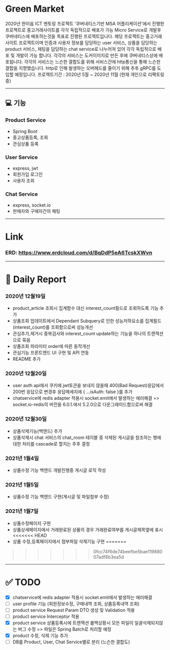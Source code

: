 # Green Market

2020년 한이음 ICT 멘토링 프로젝트 '쿠버네티스기반 MSA 어플리케이션'에서 진행한 프로젝트로 중고거래사이트를 각각 독립적으로 배포가 가능 Micro Service로 개발후 쿠버네티스에 배포하는것을 목표로 진행된 프로젝트입니다. 해당 프로젝트는 중고거래사이트 프로젝트이며 인증과 사용자 정보를 담당하는 user 서비스, 상품을 담당하는 product 서비스, 채팅을 담당하는 chat service로 나누어져 있어 각각 독립적으로 배포 및 개발이 가능 합니다. 각각의 서비스는 도커이미지로 만든 후에 쿠버네티스상에 배포됩니다. 각각의 서비스는 느슨한 결합도를 위해 서비스간에 http통신을 통해 느슨한 결합을 지향했습니다. 
http로 인해 발생하는 오버헤드를 줄이기 위해 추후 gRPC를 도입할 예정입니다.
프로젝트기간 : 2020년 5월 ~ 2020년 11월 
(현재 개인으로 리팩토링 중)

---

## 💻 기능
### Product Service
* Spring Boot
* 중고상품등록, 조회
* 관심상품 등록
### User Service
* express, jwt
* 회원가입 로그인
* 사용자 조회
### Chat Service
* express, socket.io
* 판매자와 구매자간의 채팅
  
---

# Link
###  ERD: https://www.erdcloud.com/d/BqDdP5eA6TcskXWvn   

---

# 📕 Daily Report 
###  2020년 12월19일
* product_article 조회시 집계함수 대신 interest_count필드로 조회하도록 기능 추가
* 상품조회 업데이트에서 Dependant Subquery로 인한 성능저하요소를 집계필드(interest_count)를 조회함으로써 성능개선
* 관심추가,제거시 중복검사와 interest_count update하는 기능을 하나의 트랜잭션으로 묶음
* 상품조회 파라미터 order에 따른 동작개선
* 관심기능 프론트엔드 UI 구현 및 API 연동
* README 추가

### 2020년 12월20일
* user auth api에서 쿠키에 jwt토큰을 보내지 않을때 400(Bad Request)응답에서 200번 응답으로 변경후 응답메세지에 { ...isAuth: false }를 추가
* chatservice에 redis adapter 적용시 socket.emit애서 발생하는 에러해결 => socket.io-redis의 버전을 6.0.1.에서 5.2.0으로 다운그래이드함으로써 해결

### 2020년 12월30일
* 상품삭제기능(백앤드) 추가
* 상품삭제시 chat 서비스의 chat_room 테이블 중 삭제된 게시글을 참조하는 행에 대한 처리를 cascade로 할지는 추후 결정 

### 2021년 1월4일
* 상품수정 기능 백앤드 개발진행중 게시글 로직 작성

### 2021년 1월5일
* 상품수정 기능 백앤드 구현(게시글 및 파일첨부 수정)

### 2021년 1월7일
* 상품수정페이지 구현
* 상품상세페이지에서 거래완료된 상품의 경우 거래완료여부를 게시글제목옆에 표시
<<<<<<< HEAD
* 상품 수정,등록페이지에서 첨부파일 삭제기능 구현
=======
>>>>>>> 0fcc74f6de74beefbe5bae11988007adf8b3ea5d
  
---

# ✅ TODO

* [x] chatservice에 redis adapter 적용시 socket.emit애서 발생하는 에러해결
* [ ] user profile 기능 (회원정보수정, 구매내역 조회, 상품등록내역 조회)
* [ ] product service Request Param DTO 생성 및 Validation 적용
* [ ] product service Interceptor 적용
* [x] product service 상품등록시에 트랜잭션 롤백상황시 모든 파일이 일괄삭제되지않는 버그 수정 => 파일은 Spring Batch로 처리할 예정 
* [x] product 수정, 삭제 기능 추가
* [ ] DB를 Product, User, Chat Service별로 분리 (느슨한 결합도)